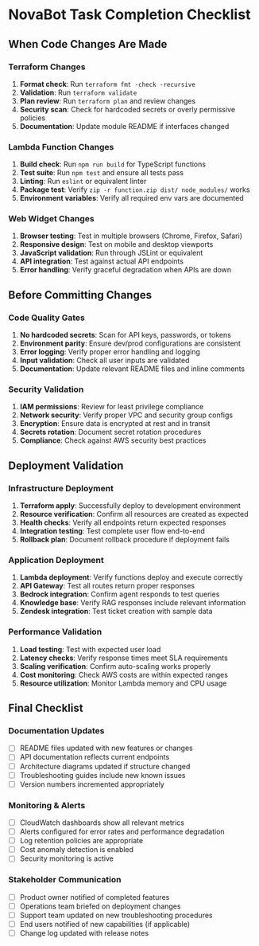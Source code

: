 # NovaBot Task Completion Checklist

## When Code Changes Are Made

### Terraform Changes
1. **Format check**: Run `terraform fmt -check -recursive`
2. **Validation**: Run `terraform validate`  
3. **Plan review**: Run `terraform plan` and review changes
4. **Security scan**: Check for hardcoded secrets or overly permissive policies
5. **Documentation**: Update module README if interfaces changed

### Lambda Function Changes
1. **Build check**: Run `npm run build` for TypeScript functions
2. **Test suite**: Run `npm test` and ensure all tests pass
3. **Linting**: Run `eslint` or equivalent linter
4. **Package test**: Verify `zip -r function.zip dist/ node_modules/` works
5. **Environment variables**: Verify all required env vars are documented

### Web Widget Changes
1. **Browser testing**: Test in multiple browsers (Chrome, Firefox, Safari)
2. **Responsive design**: Test on mobile and desktop viewports
3. **JavaScript validation**: Run through JSLint or equivalent
4. **API integration**: Test against actual API endpoints
5. **Error handling**: Verify graceful degradation when APIs are down

## Before Committing Changes

### Code Quality Gates
1. **No hardcoded secrets**: Scan for API keys, passwords, or tokens
2. **Environment parity**: Ensure dev/prod configurations are consistent
3. **Error logging**: Verify proper error handling and logging
4. **Input validation**: Check all user inputs are validated
5. **Documentation**: Update relevant README files and inline comments

### Security Validation
1. **IAM permissions**: Review for least privilege compliance
2. **Network security**: Verify proper VPC and security group configs
3. **Encryption**: Ensure data is encrypted at rest and in transit
4. **Secrets rotation**: Document secret rotation procedures
5. **Compliance**: Check against AWS security best practices

## Deployment Validation

### Infrastructure Deployment
1. **Terraform apply**: Successfully deploy to development environment
2. **Resource verification**: Confirm all resources are created as expected
3. **Health checks**: Verify all endpoints return expected responses
4. **Integration testing**: Test complete user flow end-to-end
5. **Rollback plan**: Document rollback procedure if deployment fails

### Application Deployment
1. **Lambda deployment**: Verify functions deploy and execute correctly
2. **API Gateway**: Test all routes return proper responses
3. **Bedrock integration**: Confirm agent responds to test queries
4. **Knowledge base**: Verify RAG responses include relevant information
5. **Zendesk integration**: Test ticket creation with sample data

### Performance Validation  
1. **Load testing**: Test with expected user load
2. **Latency checks**: Verify response times meet SLA requirements
3. **Scaling verification**: Confirm auto-scaling works properly
4. **Cost monitoring**: Check AWS costs are within expected ranges
5. **Resource utilization**: Monitor Lambda memory and CPU usage

## Final Checklist

### Documentation Updates
- [ ] README files updated with new features or changes
- [ ] API documentation reflects current endpoints
- [ ] Architecture diagrams updated if structure changed
- [ ] Troubleshooting guides include new known issues
- [ ] Version numbers incremented appropriately

### Monitoring & Alerts
- [ ] CloudWatch dashboards show all relevant metrics
- [ ] Alerts configured for error rates and performance degradation
- [ ] Log retention policies are appropriate
- [ ] Cost anomaly detection is enabled
- [ ] Security monitoring is active

### Stakeholder Communication
- [ ] Product owner notified of completed features
- [ ] Operations team briefed on deployment changes
- [ ] Support team updated on new troubleshooting procedures
- [ ] End users notified of new capabilities (if applicable)
- [ ] Change log updated with release notes